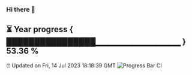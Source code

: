 ### Hi there 👋
⏳ Year progress { ████████████████▁▁▁▁▁▁▁▁▁▁▁▁▁▁ } 53.36 %
---
⏰ Updated on Fri, 14 Jul 2023 18:18:39 GMT
![Progress Bar CI](https://github.com/liununu/liununu/workflows/Progress%20Bar%20CI/badge.svg)
